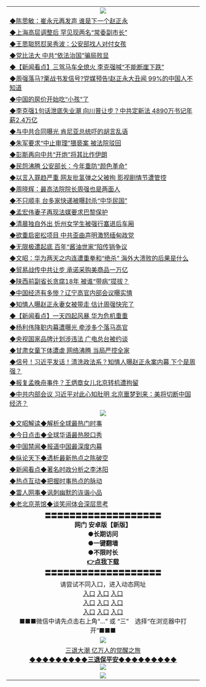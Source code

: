 <table>
  <tr>
    <td align=center><img src="https://github.com/gyhhx/image-upload/blob/master/yaowen.jpg" /></td>
  </tr>
    <tr>
<td align=left>
<a href="https://ctbtfdoocixoa.global.ssl.fastly.net/oo.aspx?name=c1005222&key=ofejcfaxcltk&from=gy">◆陈思敏：崔永元再发声 谁是下一个赵正永</a><br/>
</td>
   </tr>
 <tr>
<td align=left>
<a href="https://ctbtfdoocixoa.global.ssl.fastly.net/oo.aspx?name=c1005223&key=ofejcfaxcltk&from=gy">◆上海高层调整后 罕见现两名“常委副市长”</a><br/></td>
  </tr>
  <tr>
<td align=left>
<a href="https://ctbtfdoocixoa.global.ssl.fastly.net/oo.aspx?name=c1005219&key=ofejcfaxcltk&from=gy">◆王思聪怒怼吴秀波：公安部找人对付女孩</a><br/></td>
 </tr>
  <tr>
<td align=left>
<a href="http://ctbtfdoocixoa.global.ssl.fastly.net/oo.aspx?name=c946877_8_13&key=ofejcfaxcltk&from=gy">◆党比法大 中共“依法治国”骗局败显</a><br/></td>
 </tr>
   <tr>
<td align=left>
<a href="http://ctbtfdoocixoa.global.ssl.fastly.net/oo.aspx?name=c838308_611_1&key=ofejcfaxcltk&from=gy">◆【新闻看点】三驾马车全熄火 李克强喊“不能断崖下跌”</a><br/></td>
   </tr> 
  <tr>
<td align=left>
<a href="http://ctbtfdoocixoa.global.ssl.fastly.net/oo.aspx?name=c1005185&key=ofejcfaxcltk&from=gy">◆周强落马?栗战书发信号?党媒预告!赵正永大丑闻 99%的中国人不知道</a><br/></td>
  </tr> 
 <tr>
<td align=left>
<a href="http://ctbtfdoocixoa.global.ssl.fastly.net/oo.aspx?name=c1005179&key=ofejcfaxcltk&from=gy">◆中国的房价开始吃“小孩”了</a><br/>
</td>
   </tr>
 <tr>
<td align=left>
<a href="http://ctbtfdoocixoa.global.ssl.fastly.net/oo.aspx?name=c1005175&key=ofejcfaxcltk&from=gy">◆李克强1句话泄底失业潮 向川普让步？中共定新法 4890万书记年薪2.4万亿</a><br/>
</td>
   </tr>
 <tr>
<td align=left>
<a href="http://ctbtfdoocixoa.global.ssl.fastly.net/oo.aspx?name=c1005147&key=ofejcfaxcltk&from=gy">◆与中共合同曝光 肯尼亚总统吓的胡言乱语</a><br/></td>
  </tr>
  <tr>
<td align=left>
<a href="http://ctbtfdoocixoa.global.ssl.fastly.net/oo.aspx?name=c1005249&key=ofejcfaxcltk&from=gy">◆朱军要求“中止审理”猥亵案 被法院驳回</a><br/></td>
 </tr>
   <tr>
<td align=left>
<a href="http://ctbtfdoocixoa.global.ssl.fastly.net/oo.aspx?name=c1005020&key=ofejcfaxcltk&from=gy">◆彭斯再向中共“开炮”将其比作伊朗</a><br/>
</td>
   </tr>
 <tr>
<td align=left>
<a href="http://ctbtfdoocixoa.global.ssl.fastly.net/oo.aspx?name=c1005274&key=ofejcfaxcltk&from=gy">◆民怨沸腾 公安部长：今年重防“颜色革命”</a><br/></td>
  </tr>
  <tr>
<td align=left>
<a href="http://ctbtfdoocixoa.global.ssl.fastly.net/oo.aspx?name=c1005247&key=ofejcfaxcltk&from=gy">◆以言入罪趋严重 网友批氢弹之父被拘 影视剧情节遭管控</a><br/></td>
 </tr>
  <tr>
<td align=left>
<a href="http://ctbtfdoocixoa.global.ssl.fastly.net/oo.aspx?name=c1005268&key=ofejcfaxcltk&from=gy">◆周晓辉：最高法院院长周强也是两面人</a><br/></td>
 </tr>
   <tr>
<td align=left>
<a href="http://ctbtfdoocixoa.global.ssl.fastly.net/oo.aspx?name=c1005193&key=ofejcfaxcltk&from=gy">◆不只顺丰 台多家快递被曝封杀“中华民国”</a><br/></td>
   </tr> 
  <tr>
<td align=left>
<a href="http://ctbtfdoocixoa.global.ssl.fastly.net/oo.aspx?name=c1005236&key=ofejcfaxcltk&from=gy">◆孟宏伟妻子再现法媒要求巴黎保护</a><br/></td>
  </tr> 
 <tr>
<td align=left>
<a href="http://ctbtfdoocixoa.global.ssl.fastly.net/oo.aspx?name=c1005167&key=ofejcfaxcltk&from=gy">◆清晨独自外出 忻州女学生被强行塞进后车厢</a><br/>
</td>
   </tr>
 <tr>
<td align=left>
<a href="http://ctbtfdoocixoa.global.ssl.fastly.net/oo.aspx?name=c1005189&key=ofejcfaxcltk&from=gy">◆欲重启密松项目 中共歪曲声明激怒缅甸政党</a><br/>
</td>
   </tr>
 <tr>
<td align=left>
<a href="http://ctbtfdoocixoa.global.ssl.fastly.net/oo.aspx?name=c1005188&key=ofejcfaxcltk&from=gy">◆无限极遭起底 百年“酱油世家”陷传销争议</a><br/></td>
  </tr>
  <tr>
<td align=left>
<a href="http://ctbtfdoocixoa.global.ssl.fastly.net/oo.aspx?name=c1005292&key=ofejcfaxcltk&from=gy">◆文昭：华为两天之内连遭重拳和“绝杀” 海外大溃败的后果是什么</a><br/></td>
 </tr>
   <tr>
<td align=left>
<a href="http://ctbtfdoocixoa.global.ssl.fastly.net/oo.aspx?name=c1005198&key=ofejcfaxcltk&from=gy">◆贸易战传中共让步 承诺采购美商品一万亿</a><br/>
</td>
   </tr>
 <tr>
<td align=left>
<a href="http://ctbtfdoocixoa.global.ssl.fastly.net/oo.aspx?name=c1005183&key=ofejcfaxcltk&from=gy">◆陕西前副省长贪腐18年 被谁“带病”提拔？</a><br/></td>
  </tr>
    <tr>
<td align=left>
<a href="https://ctbtfdoocixoa.global.ssl.fastly.net/oo.aspx?name=c1005029&key=ofejcfaxcltk&from=gy">◆中国经济有多惨？辽宁高官内部会议曝实情</a><br/>
</td>
   </tr>
 <tr>
<td align=left>
<a href="https://ctbtfdoocixoa.global.ssl.fastly.net/oo.aspx?name=c1005009&key=ofejcfaxcltk&from=gy">◆知情人曝赵正永妻女被带走 估计周强快完了</a><br/></td>
  </tr>
  <tr>
<td align=left>
<a href="https://ctbtfdoocixoa.global.ssl.fastly.net/oo.aspx?name=c838308_608_1&key=ofejcfaxcltk&from=gy">◆【新闻看点】一天四起风暴 华为危机重重</a><br/></td>
 </tr>
  <tr>
<td align=left>
<a href="http://ctbtfdoocixoa.global.ssl.fastly.net/oo.aspx?name=c1004949&key=ofejcfaxcltk&from=gy">◆杨利伟降职内幕遭曝光 牵涉多个落马高官</a><br/></td>
 </tr>
   <tr>
<td align=left>
<a href="http://ctbtfdoocixoa.global.ssl.fastly.net/oo.aspx?name=c1005032&key=ofejcfaxcltk&from=gy">◆央视国家品牌计划涉违法 广电总台被约谈</a><br/></td>
   </tr> 
  <tr>
<td align=left>
<a href="http://ctbtfdoocixoa.global.ssl.fastly.net/oo.aspx?name=c1005018&key=ofejcfaxcltk&from=gy">◆甘肃女童下体遭虐 网络沸腾 当局严控全家</a><br/></td>
  </tr> 
 <tr>
<td align=left>
<a href="http://ctbtfdoocixoa.global.ssl.fastly.net/oo.aspx?name=c1004959&key=ofejcfaxcltk&from=gy">◆信号！习近平发话！清洗政法系？知情人曝赵正永案内幕 下个是周强？</a><br/>
</td>
   </tr>
 <tr>
<td align=left>
<a href="http://ctbtfdoocixoa.global.ssl.fastly.net/oo.aspx?name=c1004966&key=ofejcfaxcltk&from=gy">◆报复孟晚舟事件？王炳章女儿北京转机遭拘留</a><br/>
</td>
   </tr>
 <tr>
<td align=left>
<a href="http://ctbtfdoocixoa.global.ssl.fastly.net/oo.aspx?name=c1004934&key=ofejcfaxcltk&from=gy">◆中共内部会议 习近平对此心知肚明 北京噩梦到来：美将切断中国经济？</a><br/></td>
  </tr>
  <tr>
    <td align=center><img src="https://github.com/gyhhx/image-upload/blob/master/shipin.jpg" /></td>
  </tr>
  <tr>
   <td align=left>
<a href="http://ctbtfdoocixoa.global.ssl.fastly.net/oo.aspx?name=c816857&key=ofejcfaxcltk&from=gy&tag=9973110">◆文昭解读◆解析全球最热门时事</a><br/>
    </td>
  </tr>
   <tr>
   <td align=left> 
<a href="http://ctbtfdoocixoa.global.ssl.fastly.net/oo.aspx?name=c816850&key=ofejcfaxcltk&from=gy&tag=9877">◆今日点击◆全球华语最热脱口秀</a><br/>
    </td>
  </tr>
  <tr>
  <td align=left>
<a href="http://ctbtfdoocixoa.global.ssl.fastly.net/oo.aspx?name=c816860&key=ofejcfaxcltk&from=gy&tag=99733110">◆中国禁闻◆报道中国最深度内幕</a><br/>
   </tr>
  <tr>
     <td align=left>
<a href="http://ctbtfdoocixoa.global.ssl.fastly.net/oo.aspx?name=c816855&key=ofejcfaxcltk&from=gy&tag=997110">◆纵论天下◆透析最新热点之陈破空</a><br/>
   </tr>
   <tr>
      <td align=left>
<a href="http://ctbtfdoocixoa.global.ssl.fastly.net/oo.aspx?name=c838308&key=ofejcfaxcltk&from=gy&tag=9973110">◆新闻看点◆著名时政分析之李沐阳</a><br/>
   </tr>
   <tr>
     <td align=left>
<a href="http://ctbtfdoocixoa.global.ssl.fastly.net/oo.aspx?name=c816852&key=ofejcfaxcltk&from=gy&tag=9733110">◆热点互动◆把握时事热点的脉动</a><br/>
   </tr>
   <tr>
      <td align=left>
<a href="http://ctbtfdoocixoa.global.ssl.fastly.net/oo.aspx?name=c816694&key=ofejcfaxcltk&from=gy&tag=93310">◆雷人网事◆讽刺幽默的诙谐小品</a><br/>
   </tr>
   <tr>
    <td align=left>
<a href="http://ctbtfdoocixoa.global.ssl.fastly.net/oo.aspx?name=c816650&key=ofejcfaxcltk&from=gy&tag=9973110">◆老北京茶馆◆谈笑间体会深层思考</a><br/>
   </tr>
  <tr>
    <td align=center>
 <b>〓〓〓〓〓〓〓〓〓〓〓〓〓〓〓〓〓〓〓<br/>网门 安卓版【新版】<br/> ●长期访问<br/> ●一键翻墙<br/>  ●不限时长<br/> 
 <a href="https://raw.githubusercontent.com/gyhhx/image-upload/master/oGate.apk">👉<b>点我下载</a><br/>〓〓〓〓〓〓〓〓〓〓〓〓〓〓〓〓〓〓〓<br/>
    </td>
    </tr>
   <tr>
    <td align=center>请尝试不同入口，进入动态网址<br/>
     <a href="https://s3.us-east-2.amazonaws.com/ogateh/show.htm?from=gy">入口</a>
      <a href="https://s3.eu-west-2.amazonaws.com/ogatel/show.htm?from=gy">入口</a>
      <a href="https://s3.amazonaws.com/ogate/show.htm?from=oGateg">入口</a><br/>
      <a href="https://s3.ap-northeast-2.amazonaws.com/ogates/show.htm?from=gy">入口</a>
      <a href="https://s3.eu-central-1.amazonaws.com/ogatef/show.htm?from=gy">入口</a>
      <a href="https://s3.ap-south-1.amazonaws.com/ogatem/show.htm?from=gy">入口</a><br/>
      <a href="https://s3-us-west-1.amazonaws.com/ogaten/show.htm?from=gy">入口</a>
      <a href="https://s3.ca-central-1.amazonaws.com/ogatec/show.htm?from=gy">入口</a>
      <a href="https://s3-ap-northeast-1.amazonaws.com/ogatet/show.htm?from=gy">入口</a><br/>
      ■■■微信中请先点击右上角“...” 或 “三”　选择“在浏览器中打开”■■■<b><br/>
    </td>
  </tr>
  <tr>
    <td align=center><img src="https://github.com/gyhhx/image-upload/blob/master/3.jpg" /> </td>
</tr>
  <tr>  
  <td align=center>
  <a href="http://ctbtfdoocixoa.global.ssl.fastly.net/oo.aspx?name=c894205&key=ofejcfaxcltk&from=gy&tag=9973110">三退大潮 亿万人的觉醒之旅</a><br/>
      <a href="http://ctbtfdoocixoa.global.ssl.fastly.net/oo.aspx?name=ogQuit.aspx&key=ofejcfaxcltk&from=gy"><b>◆◆◆◆◆◆◆◆◆三退保平安◆◆◆◆◆◆◆◆◆<br/></a>
      <img src="https://github.com/gyhhx/image-upload/blob/master/3t.jpg" /><br/>
      </td>
  </tr>
   <tr>
    <td align=center><img src="https://raw.githubusercontent.com/oGate2/Up/master/oGate_640.jpg"/></td>
  </tr>
</table>


